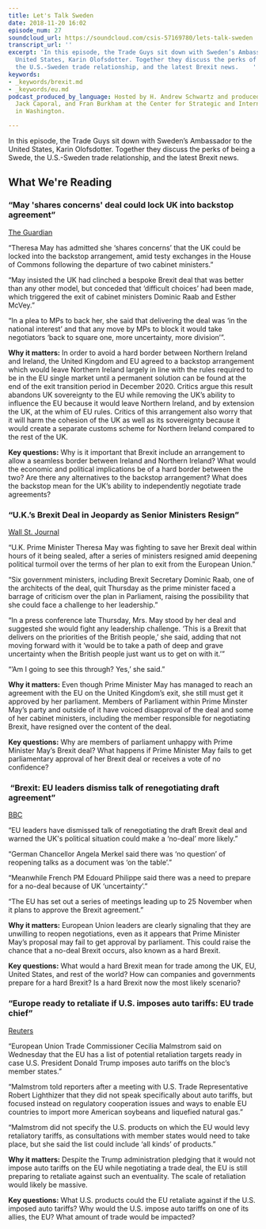 ```yaml
---
title: Let's Talk Sweden
date: 2018-11-20 16:02
episode_num: 27
soundcloud_url: https://soundcloud.com/csis-57169780/lets-talk-sweden
transcript_url: ''
excerpt: 'In this episode, the Trade Guys sit down with Sweden’s Ambassador to the
  United States, Karin Olofsdotter. Together they discuss the perks of being a Swede,
  the U.S.-Sweden trade relationship, and the latest Brexit news.    '
keywords:
- _keywords/brexit.md
- _keywords/eu.md
podcast_produced_by_language: Hosted by H. Andrew Schwartz and produced by Yumi Araki,
  Jack Caporal, and Fran Burkham at the Center for Strategic and International Studies
  in Washington.

---
```

In this episode, the Trade Guys sit down with Sweden’s Ambassador to the United States, Karin Olofsdotter. Together they discuss the perks of being a Swede, the U.S.-Sweden trade relationship, and the latest Brexit news.    

## What We're Reading

### “May 'shares concerns' deal could lock UK into backstop agreement” 

[The Guardian](https://www.theguardian.com/politics/2018/nov/15/bespoke-brexit-deal-better-than-any-other-option-may-tells-mps) 

“Theresa May has admitted she ‘shares concerns’ that the UK could be locked into the backstop arrangement, amid testy exchanges in the House of Commons following the departure of two cabinet ministers.”

“May insisted the UK had clinched a bespoke Brexit deal that was better than any other model, but conceded that ‘difficult choices’ had been made, which triggered the exit of cabinet ministers Dominic Raab and Esther McVey.”

“In a plea to MPs to back her, she said that delivering the deal was ‘in the national interest’ and that any move by MPs to block it would take negotiators ‘back to square one, more uncertainty, more division’”.

**Why it matters:** In order to avoid a hard border between Northern Ireland and Ireland, the United Kingdom and EU agreed to a backstop arrangement which would leave Northern Ireland largely in line with the rules required to be in the EU single market until a permanent solution can be found at the end of the exit transition period in December 2020. Critics argue this result abandons UK sovereignty to the EU while removing the UK’s ability to influence the EU because it would leave Northern Ireland, and by extension the UK, at the whim of EU rules. Critics of this arrangement also worry that it will harm the cohesion of the UK as well as its sovereignty because it would create a separate customs scheme for Northern Ireland compared to the rest of the UK. 

**Key questions:** Why is it important that Brexit include an arrangement to allow a seamless border between Ireland and Northern Ireland? What would the economic and political implications be of a hard border between the two? Are there any alternatives to the backstop arrangement? What does the backstop mean for the UK’s ability to independently negotiate trade agreements?

### “U.K.’s Brexit Deal in Jeopardy as Senior Ministers Resign” 

[Wall St. Journal](https://www.wsj.com/articles/european-officials-to-meet-to-approve-draft-brexit-deal-1542269504?mod=hp_lead_pos1) 

“U.K. Prime Minister Theresa May was fighting to save her Brexit deal within hours of it being sealed, after a series of ministers resigned amid deepening political turmoil over the terms of her plan to exit from the European Union.”

“Six government ministers, including Brexit Secretary Dominic Raab, one of the architects of the deal, quit Thursday as the prime minister faced a barrage of criticism over the plan in Parliament, raising the possibility that she could face a challenge to her leadership.”

“In a press conference late Thursday, Mrs. May stood by her deal and suggested she would fight any leadership challenge. ‘This is a Brexit that delivers on the priorities of the British people,’ she said, adding that not moving forward with it ‘would be to take a path of deep and grave uncertainty when the British people just want us to get on with it.’”

“’Am I going to see this through? Yes,’ she said.”

**Why it matters:** Even though Prime Minister May has managed to reach an agreement with the EU on the United Kingdom’s exit, she still must get it approved by her parliament. Members of Parliament within Prime Minster May’s party and outside of it have voiced disapproval of the deal and some of her cabinet ministers, including the member responsible for negotiating Brexit, have resigned over the content of the deal. 

**Key questions:** Why are members of parliament unhappy with Prime Minister May’s Brexit deal? What happens if Prime Minister May fails to get parliamentary approval of her Brexit deal or receives a vote of no confidence?

###  “Brexit: EU leaders dismiss talk of renegotiating draft agreement” 

[BBC](https://www.bbc.com/news/world-europe-46228454) 

“EU leaders have dismissed talk of renegotiating the draft Brexit deal and warned the UK's political situation could make a ‘no-deal’ more likely.”

“German Chancellor Angela Merkel said there was ‘no question’ of reopening talks as a document was ‘on the table’.”

“Meanwhile French PM Edouard Philippe said there was a need to prepare for a no-deal because of UK ‘uncertainty’.”

“The EU has set out a series of meetings leading up to 25 November when it plans to approve the Brexit agreement.”

**Why it matters:** European Union leaders are clearly signaling that they are unwilling to reopen negotiations, even as it appears that Prime Minister May’s proposal may fail to get approval by parliament. This could raise the chance that a no-deal Brexit occurs, also known as a hard Brexit.

**Key questions:** What would a hard Brexit mean for trade among the UK, EU, United States, and rest of the world? How can companies and governments prepare for a hard Brexit? Is a hard Brexit now the most likely scenario?

### “Europe ready to retaliate if U.S. imposes auto tariffs: EU trade chief”

[Reuters](https://www.reuters.com/article/us-usa-trade-eu/eu-trade-chief-says-ready-to-retaliate-if-u-s-imposes-auto-tariffs-idUSKCN1NJ2VW) 

“European Union Trade Commissioner Cecilia Malmstrom said on Wednesday that the EU has a list of potential retaliation targets ready in case U.S. President Donald Trump imposes auto tariffs on the bloc’s member states.”

“Malmstrom told reporters after a meeting with U.S. Trade Representative Robert Lighthizer that they did not speak specifically about auto tariffs, but focused instead on regulatory cooperation issues and ways to enable EU countries to import more American soybeans and liquefied natural gas.”

“Malmstrom did not specify the U.S. products on which the EU would levy retaliatory tariffs, as consultations with member states would need to take place, but she said the list could include ‘all kinds’ of products.”

**Why it matters:** Despite the Trump administration pledging that it would not impose auto tariffs on the EU while negotiating a trade deal, the EU is still preparing to retaliate against such an eventuality. The scale of retaliation would likely be massive. 

**Key questions:** What U.S. products could the EU retaliate against if the U.S. imposed auto tariffs? Why would the U.S. impose auto tariffs on one of its allies, the EU? What amount of trade would be impacted?

 